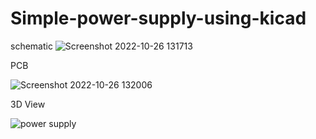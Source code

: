 # Simple-power-supply-using-kicad


schematic
![Screenshot 2022-10-26 131713](https://user-images.githubusercontent.com/108411357/198002542-ca3ece6b-9062-4d5d-96a1-552ac68a5084.png)

PCB

![Screenshot 2022-10-26 132006](https://user-images.githubusercontent.com/108411357/198002619-c6291721-5489-45cb-aeaa-79d339ed29e0.png)





3D View


![power supply](https://user-images.githubusercontent.com/108411357/198002749-f65f3194-6b14-4cca-a0cb-83cab513dfb1.png)
